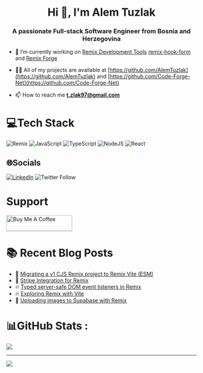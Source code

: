 <h1 align="center">Hi 👋, I'm Alem Tuzlak</h1>
<h3 align="center">A passionate Full-stack Software Engineer from Bosnia and Herzegovina </h3>
 
- 🔭 I’m currently working on [Remix Development Tools](https://github.com/Code-Forge-Net/Remix-Dev-Tools) [remix-hook-form](https://github.com/Code-Forge-Net/remix-hook-form) and [Remix Forge](https://github.com/Code-Forge-Net/Remix-Forge)

- 👨‍💻 All of my projects are available at [https://github.com/AlemTuzlak](https://github.com/AlemTuzlak) and [https://github.com/Code-Forge-Net](https://github.com/Code-Forge-Net)

- 📫 How to reach me **t.zlak97@gmail.com**

# 💻Tech Stack
![Remix](https://img.shields.io/badge/Remix-212121?style=plastic&logo=remix&logoColor=white)  ![JavaScript](https://img.shields.io/badge/javascript-%23323330.svg?style=plastic&logo=javascript&logoColor=%23F7DF1E) ![TypeScript](https://img.shields.io/badge/typescript-%23007ACC.svg?style=plastic&logo=typescript&logoColor=white)    ![NodeJS](https://img.shields.io/badge/node.js-6DA55F?style=plastic&logo=node.js&logoColor=white)   ![React](https://img.shields.io/badge/react-%2320232a.svg?style=plastic&logo=react&logoColor=%2361DAFB)    

## 🌐Socials
[![LinkedIn](https://img.shields.io/badge/LinkedIn-%230077B5.svg?logo=linkedin&logoColor=white)](https://linkedin.com/in/https://www.linkedin.com/in/alem-tuzlak-3b7291132/) 
![Twitter Follow](https://img.shields.io/twitter/follow/AlemTuzlak59192)

# Support
<a href="https://www.buymeacoffee.com/tzlak975" target="_blank"><img src="https://www.buymeacoffee.com/assets/img/custom_images/orange_img.png" alt="Buy Me A Coffee" style="height: 41px !important;width: 174px !important;box-shadow: 0px 3px 2px 0px rgba(190, 190, 190, 0.5) !important;-webkit-box-shadow: 0px 3px 2px 0px rgba(190, 190, 190, 0.5) !important;" ></a>

# :books: Recent Blog Posts
<!-- BLOGPOSTS:START -->
 - 💯 [Migrating a v1 CJS Remix project to Remix Vite &lpar;ESM&rpar;](https://alemtuzlak.hashnode.dev/migrating-a-v1-cjs-remix-project-to-remix-vite-esm)
 - 🚀 [Stripe Integration for Remix](https://alemtuzlak.hashnode.dev/stripe-integration-for-remix)
 - 🔥 [Typed server-safe DOM event listeners in Remix](https://alemtuzlak.hashnode.dev/typed-server-safe-dom-event-listeners-in-remix)
 - 🔥 [Exploring Remix with Vite](https://alemtuzlak.hashnode.dev/exploring-remix-with-vite)
 - 💫 [Uploading images to Supabase with Remix](https://alemtuzlak.hashnode.dev/uploading-images-to-supabase-with-remix)<!-- BLOGPOSTS:END -->

# 📊GitHub Stats :
 
![](https://github-readme-streak-stats.herokuapp.com/?user=AlemTuzlak&theme=radical&hide_border=false)<br/> 

---
[![](https://visitcount.itsvg.in/api?id=AlemTuzlak&icon=0&color=0)](https://visitcount.itsvg.in)

 

  <!-- Proudly created with GPRM ( https://gprm.itsvg.in ) -->
  
